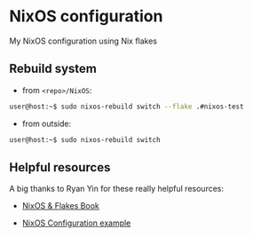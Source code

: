 # NixOS configuration

My NixOS configuration using Nix flakes

## Rebuild system

- from `<repo>/NixOS`:

```bash
user@host:~$ sudo nixos-rebuild switch --flake .#nixos-test
```

- from outside:

```bash
user@host:~$ sudo nixos-rebuild switch
```

## Helpful resources

A big thanks to Ryan Yin for these really helpful resources:

- [NixOS & Flakes Book](https://nixos-and-flakes.thiscute.world/)

- [NixOS Configuration example](https://github.com/ryan4yin/nix-config/tree/i3-kickstarter)